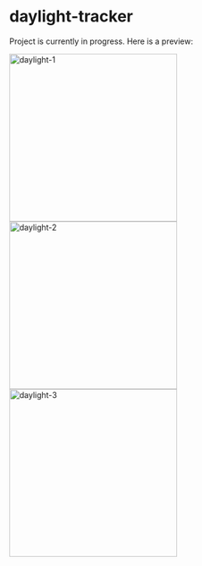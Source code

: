 # daylight-tracker

Project is currently in progress. Here is a preview:

<img width="300" alt="daylight-1" src="https://github.com/n-dett/daylight-tracker/assets/124851780/48b6c7b7-c561-4b22-a235-31aa1c4217df">

<img width="300" alt="daylight-2" src="https://github.com/n-dett/daylight-tracker/assets/124851780/5ee91ce3-cb34-44c1-af20-9a8f155fc6bb">

<img width="300" alt="daylight-3" src="https://github.com/n-dett/daylight-tracker/assets/124851780/d42ee260-2967-4357-968d-e632b7a7c092">
